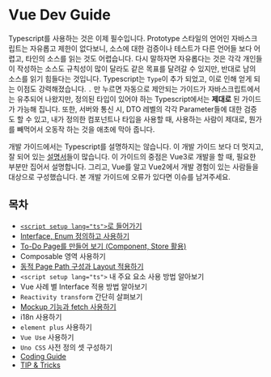 # Vue Dev Guide
Typescript를 사용하는 것은 이제 필수입니다. Prototype 스타일의 언어인 자바스크립트는 자유롭고 제한이 없다보니, 소스에 대한 검증이나 테스트가 다른 언어들 보다 어렵고, 타인의 소스를 읽는 것도 어렵습니다. 다시 말하자면 자유롭다는 것은 각각 개인들이 작성하는 소스도 규칙성이 많이 달라도 같은 목표를 달려갈 수 있지만, 반대로 남의 소스를 읽기 힘들다는 것입니다. Typescript는 `Type`이 추가 되었고, 이로 인해 얻게 되는 이점도 강력해졌습니다. `.` 만 누르면 자동으로 제안되는 가이드가 자바스크립트에서는 유추되어 나왔지만, 정의된 타입이 있어야 하는 Typescript에서는 **제대로** 된 가이드가 가능해 집니다. 또한, 서버와 통신 시, DTO 레벨의 각각 Parameter들에 대한 검증도 할 수 있고, 내가 정의한 컴포넌트나 타입을 사용할 때, 사용하는 사람이 제대로, 뭔가를 빼먹어서 오동작 하는 것을 애초에 막아 줍니다.

개발 가이드에서는 Typescript를 설명하지는 않습니다. 이 개발 가이드 보다 더 멋지고, 잘 되어 있는 [설명서](https://typescript-kr.github.io/)들이 많습니다. 이 가이드의 중점은 Vue3로 개발을 할 때, 필요한 부분만 집어서 설명합니다. 그리고, Vue를 알고 Vue2에서 개발 경험이 있는 사람들을 대상으로 구성했습니다. 본 개발 가이드에 오류가 있다면 이슈를 남겨주세요.

## 목차
- [`<script setup lang="ts">`로 들어가기](/guide/script-setup)
- [Interface, Enum 정의하고 사용하기](/guide/interface)
- [To-Do Page를 만들어 보기 (Component, Store 활용)](/guide/todo)
- Composable 영역 사용하기
- [동적 Page Path 구성과 Layout 적용하기](/guide/dynamic-path)
- `<script setup lang="ts">` 내 주요 요소 사용 방법 알아보기
- Vue 사례 별 Interface 적용 방법 알아보기
- `Reactivity transform` 간단히 살펴보기
- [Mockup 기능과 fetch 사용하기](/guide/mockup)
- i18n 사용하기
- `element plus` 사용하기
- `Vue Use` 사용하기
- `Uno CSS` 사전 정의 셋 구성하기
- [Coding Guide](/guide/code)
- [TIP & Tricks](/guide/tips)